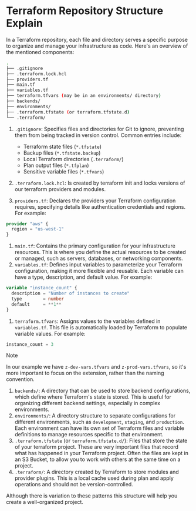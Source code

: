 # Terraform Repository Structure Explain 

In a Terraform repository, each file and directory serves a specific purpose to organize and manage your infrastructure as code. Here's an overview of the mentioned components:

```bash
.
├── .gitignore
├── .terraform.lock.hcl
├── providers.tf
├── main.tf
├── variables.tf
├── terraform.tfvars (may be in an environments/ directory)
├── backends/
├── environments/
├── .terraform.tfstate (or terraform.tfstate.d)
└── .terraform/
```

1. `.gitignore`: Specifies files and directories for Git to ignore, preventing them from being tracked in version control. Common entries include:

    - Terraform state files (`*.tfstate`)
    - Backup files (`*.tfstate.backup`)
    - Local Terraform directories (`.terraform/`)
    - Plan output files (`*.tfplan`)
    - Sensitive variable files (`*.tfvars`)
1. `.terraform.lock.hcl`: Is created by terraform init and locks versions of our terraform providers and modules.  
1. `providers.tf`: Declares the providers your Terraform configuration requires, specifying details like authentication credentials and regions. For example:
```terraform
provider "aws" {
  region = "us-west-1"
}
```
1. `main.tf`: Contains the primary configuration for your infrastructure resources. This is where you define the actual resources to be created or managed, such as servers, databases, or networking components.
1. `variables.tf`: Defines input variables to parameterize your Terraform configuration, making it more flexible and reusable. Each variable can have a type, description, and default value. For example:
```terraform
variable "instance_count" {
  description = "Number of instances to create"
  type        = number
  default     = **1**
}
```
1. `terraform.tfvars`: Assigns values to the variables defined in `variables.tf`. This file is automatically loaded by Terraform to populate variable values.
For example:
```terraform
instance_count = 3
```
>[!NOTE]
In our example we have `z-dev-vars.tfvars` and `z-prod-vars.tfvars`, so it's more important to focus on the extension, rather than the naming convention.  

1. `backends/`: A directory that can be used to store backend configurations, which define where Terraform's state is stored. This is useful for organizing different backend settings, especially in complex environments.
1. `environments/`: A directory structure to separate configurations for different environments, such as `development`, `staging`, and `production`. Each environment can have its own set of Terraform files and variable definitions to manage resources specific to that environment.
1. `.terraform.tfstate` (or `terraform.tfstate.d/`): Files that store the state of your terraform project. These are very important files that record what has happened in your Terraform project. Often the files are kept in an S3 Bucket, to allow you to work with others at the same time on a project.
1. `.terraform/`: A directory created by Terraform to store modules and provider plugins. This is a local cache used during plan and apply operations and should not be version-controlled.

Although there is variation to these patterns this structure will help you create a well-organized project. 